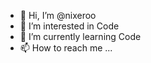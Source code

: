 - 👋 Hi, I’m @nixeroo
- 👀 I’m interested in Code
- 🌱 I’m currently learning Code
- 📫 How to reach me ...

<!---
nixeroo/nixeroo is a ✨ special ✨ repository because its `README.md` (this file) appears on your GitHub profile.
You can click the Preview link to take a look at your changes.
--->
